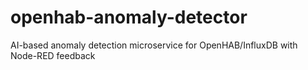 # openhab-anomaly-detector
AI-based anomaly detection microservice for OpenHAB/InfluxDB with Node-RED feedback
